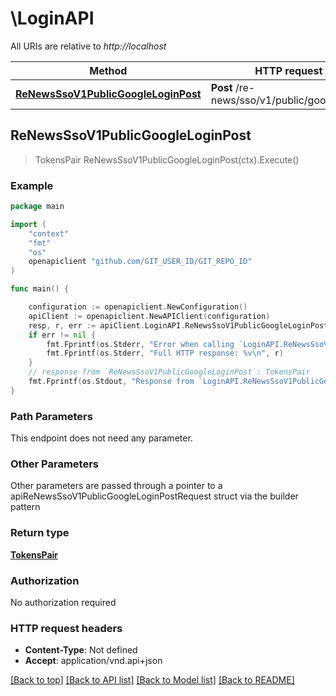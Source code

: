 # \LoginAPI

All URIs are relative to *http://localhost*

Method | HTTP request | Description
------------- | ------------- | -------------
[**ReNewsSsoV1PublicGoogleLoginPost**](LoginAPI.md#ReNewsSsoV1PublicGoogleLoginPost) | **Post** /re-news/sso/v1/public/google/login | 



## ReNewsSsoV1PublicGoogleLoginPost

> TokensPair ReNewsSsoV1PublicGoogleLoginPost(ctx).Execute()





### Example

```go
package main

import (
	"context"
	"fmt"
	"os"
	openapiclient "github.com/GIT_USER_ID/GIT_REPO_ID"
)

func main() {

	configuration := openapiclient.NewConfiguration()
	apiClient := openapiclient.NewAPIClient(configuration)
	resp, r, err := apiClient.LoginAPI.ReNewsSsoV1PublicGoogleLoginPost(context.Background()).Execute()
	if err != nil {
		fmt.Fprintf(os.Stderr, "Error when calling `LoginAPI.ReNewsSsoV1PublicGoogleLoginPost``: %v\n", err)
		fmt.Fprintf(os.Stderr, "Full HTTP response: %v\n", r)
	}
	// response from `ReNewsSsoV1PublicGoogleLoginPost`: TokensPair
	fmt.Fprintf(os.Stdout, "Response from `LoginAPI.ReNewsSsoV1PublicGoogleLoginPost`: %v\n", resp)
}
```

### Path Parameters

This endpoint does not need any parameter.

### Other Parameters

Other parameters are passed through a pointer to a apiReNewsSsoV1PublicGoogleLoginPostRequest struct via the builder pattern


### Return type

[**TokensPair**](TokensPair.md)

### Authorization

No authorization required

### HTTP request headers

- **Content-Type**: Not defined
- **Accept**: application/vnd.api+json

[[Back to top]](#) [[Back to API list]](../README.md#documentation-for-api-endpoints)
[[Back to Model list]](../README.md#documentation-for-models)
[[Back to README]](../README.md)

